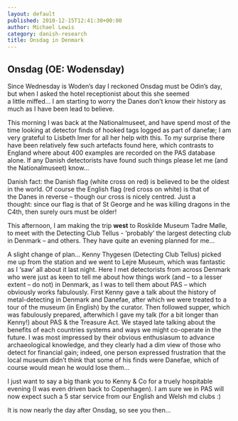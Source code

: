 ```yaml
---
layout: default
published: 2010-12-15T12:41:30+00:00
author: Michael Lewis
category: danish-research
title: Onsdag in Denmark
---
```


Onsdag (OE: Wodensday)
----------------------


Since Wednesday is Woden’s day I reckoned Onsdag must be Odin’s day, but when I asked the hotel receptionist about this she seemed a little miffed… I am starting to worry the Danes don’t know their history as much as I have been lead to believe.

This morning I was back at the Nationalmuseet, and have spend most of the time looking at detector finds of hooked tags logged as part of danefæ; I am very grateful to Lisbeth Imer for all her help with this. To my surprise there have been relatively few such artefacts found here, which contrasts to England where about 400 examples are recorded on the PAS database alone. If any Danish detectorists have found such things please let me (and the Nationalmuseet) know…

Danish fact: the Danish flag (white cross on red) is believed to be the oldest in the world. Of course the English flag (red cross on white) is that of the Danes in reverse – though our cross is nicely centred. Just a thought: since our flag is that of St George and he was killing dragons in the C4th, then surely ours must be older!

This afternoon, I am making the trip **west** to Roskilde Museum Tadre Mølle, to meet with the Detecting Club Tellus - ’probably’ the largest detecting club in Denmark – and others. They have quite an evening planned for me…

A slight change of plan… Kenny Thygesen (Detecting Club Tellus) picked me up from the station and we went to Lejre Museum, which was fantastic as I ‘saw’ all about it last night. Here I met detectorists from across Denmark who were just as keen to tell me about how things work (and – to a lesser extent – do not) in Denmark, as I was to tell them about PAS – which obviously works fabulously. First Kenny gave a talk about the history of metal-detecting in Denmark and Danefae, after which we were treated to a tour of the museum (in English) by the curator. Then followed supper, which was fabulously prepared, afterwhich I gave my talk (for a bit longer than Kenny!) about PAS & the Treasure Act. We stayed late talking about the benefits of each countries systems and ways we might co-operate in the future. I was most impressed by their obvious enthusiasum to advance archaeological knowledge, and they clearly had a dim view of those who detect for financial gain; indeed, one person expressed frustration that the local museum didn’t think that some of his finds were Danefae, which of course would mean he would lose them…

I just want to say a big thank you to Kenny & Co for a truely hospitable evening (I was even driven back to Copenhagen). I am sure we in PAS will now expect such a 5 star service from our English and Welsh md clubs :)

It is now nearly the day after Onsdag, so see you then…